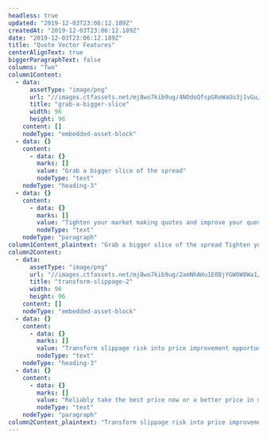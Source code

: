 ```yaml
---
headless: true
updated: "2019-12-03T23:06:12.189Z"
createdAt: "2019-12-03T23:06:12.189Z"
date: "2019-12-03T23:06:12.189Z"
title: "Quote Vector Features"
centerAlignText: true
biggerParagraphText: false
columns: "Two"
column1Content:
  - data:
      assetType: "image/png"
      url: "//images.ctfassets.net/mj8wo7kib9ug/4NOdoQfspGReWaUu3j1vGu/4b15b1a272df4e4498fb69882d282715/grab-a-bigger-slice.png"
      title: "grab-a-bigger-slice"
      width: 96
      height: 96
    content: []
    nodeType: "embedded-asset-block"
  - data: {}
    content:
      - data: {}
        marks: []
        value: "Grab a bigger slice of the spread"
        nodeType: "text"
    nodeType: "heading-3"
  - data: {}
    content:
      - data: {}
        marks: []
        value: "Tighten your market making quotes and improve your queue position. Signum's Quote Vector signal provides accurate predictions of the direction of the next quote price movement with every market data tick."
        nodeType: "text"
    nodeType: "paragraph"
column1Content_plaintext: "Grab a bigger slice of the spread Tighten your market making quotes and improve your queue position. Signum's Quote Vector signal provides accurate predictions of the direction of the next quote price movement with every market data tick."
column2Content:
  - data:
      assetType: "image/png"
      url: "//images.ctfassets.net/mj8wo7kib9ug/2amNhAHu1E0BjYGW6W8Wa1/3552f2dca617aa80836c073b3c86b184/transform-slippage-2.png"
      title: "transform-slippage-2"
      width: 96
      height: 96
    content: []
    nodeType: "embedded-asset-block"
  - data: {}
    content:
      - data: {}
        marks: []
        value: "Transform slippage risk into price improvement opportunity"
        nodeType: "text"
    nodeType: "heading-3"
  - data: {}
    content:
      - data: {}
        marks: []
        value: "Reliably take the best price now or a better price in microseconds. Combine Quote Vector swith Quote Fuse – accurate predictions of when the next quote price movement will occur – and you trade with a complete prediction of quote price dynamics."
        nodeType: "text"
    nodeType: "paragraph"
column2Content_plaintext: "Transform slippage risk into price improvement opportunity Reliably take the best price now or a better price in microseconds. Combine Quote Vector swith Quote Fuse – accurate predictions of when the next quote price movement will occur – and you trade with a complete prediction of quote price dynamics."
---
```

